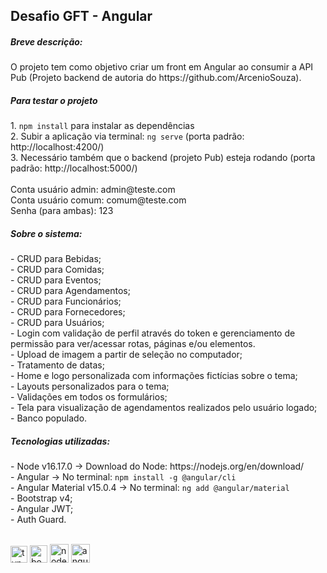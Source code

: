 <h2>Desafio GFT - Angular</h2>

<h5>Breve descrição:</h5>
O projeto tem como objetivo criar um front em Angular ao consumir a API Pub (Projeto backend de autoria do https://github.com/ArcenioSouza). <br>

<h5>Para testar o projeto</h5>
1. <code>npm install</code> para instalar as dependências <br>
2. Subir a aplicação via terminal: <code>ng serve</code>  (porta padrão: http://localhost:4200/) <br>
3. Necessário também que o backend (projeto Pub) esteja rodando (porta padrão: http://localhost:5000/) <br><br>
Conta usuário admin: admin@teste.com <br>
Conta usuário comum: comum@teste.com <br>
Senha (para ambas): 123 <br>

<h5>Sobre o sistema:</h5>
- CRUD para Bebidas; <br>
- CRUD para Comidas; <br>
- CRUD para Eventos; <br>
- CRUD para Agendamentos; <br>
- CRUD para Funcionários; <br>
- CRUD para Fornecedores; <br>
- CRUD para Usuários; <br>
- Login com validação de perfil através do token e gerenciamento de permissão para ver/acessar rotas, páginas e/ou elementos. <br>
- Upload de imagem a partir de seleção no computador; <br>
- Tratamento de datas; <br>
- Home e logo personalizada com informações fictícias sobre o tema; <br>
- Layouts personalizados para o tema; <br>
- Validações em todos os formulários; <br>
- Tela para visualização de agendamentos realizados pelo usuário logado; <br>
- Banco populado. <br>

<h5>Tecnologias utilizadas:</h5>
- Node v16.17.0 -> Download do Node: https://nodejs.org/en/download/ <br>
- Angular -> No terminal: <code>npm install -g @angular/cli</code> <br>
- Angular Material v15.0.4 -> No terminal: <code>ng add @angular/material</code> <br>
- Bootstrap v4; <br>
- Angular JWT; <br>
- Auth Guard. <br>
<br>
<p>
<img src="https://img.icons8.com/external-tal-revivo-shadow-tal-revivo/256/external-typescript-an-open-source-programming-language-developed-and-maintained-by-microsoft-logo-shadow-tal-revivo.png" alt="typescript" height="27px"> 
<img src="https://img.icons8.com/external-tal-revivo-shadow-tal-revivo/256/external-bootstrap-a-free-and-open-source-css-framework-logo-shadow-tal-revivo.png" alt="bootstrap" height="28px"> 
<img src="https://img.icons8.com/external-tal-revivo-shadow-tal-revivo/256/external-nodejs-is-an-open-source-cross-platform-javascript-run-time-environment-logo-shadow-tal-revivo.png" alt="node" height="30px"> 
<img src="https://img.icons8.com/external-tal-revivo-color-tal-revivo/256/external-angular-a-typescript-based-open-source-web-application-framework-logo-color-tal-revivo.png" alt="angular" height="30px"> 

</p>
